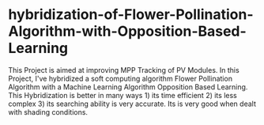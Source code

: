 # hybridization-of-Flower-Pollination-Algorithm-with-Opposition-Based-Learning
This Project is aimed at improving MPP Tracking of PV Modules. In this Project, I've hybridized a soft computing algorithm Flower Pollination Algorithm with a Machine Learning Algorithm Opposition Based Learning. This Hybridization is better in many ways 1)  its time efficient 2) its less complex 3) its searching ability is very accurate.  Its is very good when dealt with shading conditions.
